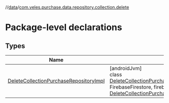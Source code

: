 //[data](../../index.md)/[com.veles.purchase.data.repository.collection.delete](index.md)

# Package-level declarations

## Types

| Name | Summary |
|---|---|
| [DeleteCollectionPurchaseRepositoryImpl](-delete-collection-purchase-repository-impl/index.md) | [androidJvm]<br>class [DeleteCollectionPurchaseRepositoryImpl](-delete-collection-purchase-repository-impl/index.md)@Injectconstructor(firebaseFirestore: FirebaseFirestore, firebaseAuth: FirebaseAuth, logger: [Logger](../../../domain/domain/com.veles.purchase.domain.core.loger/-logger/index.md)) : [DeleteCollectionPurchaseRepository](../../../domain/domain/com.veles.purchase.domain.repository.collection/-delete-collection-purchase-repository/index.md) |
